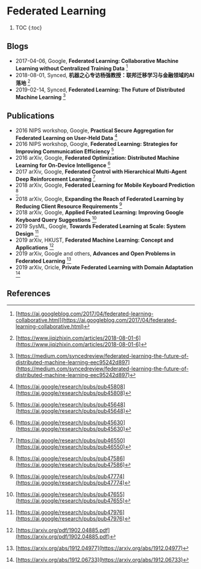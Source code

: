 # Federated Learning

1. TOC
{:toc}

## Blogs

* 2017-04-06, Google, **Federated Learning: Collaborative Machine Learning without Centralized Training Data** [^1]
* 2018-08-01, Synced, **机器之心专访杨强教授：联邦迁移学习与金融领域的AI落地** [^5]
* 2019-02-14, Synced, **Federated Learning: The Future of Distributed Machine Learning** [^4]

## Publications

* 2016 NIPS workshop, Google, **Practical Secure Aggregation for Federated Learning on User-Held Data** [^7]
* 2016 NIPS workshop, Google, **Federated Learning: Strategies for Improving Communication Efficiency** [^2]
* 2016 arXiv, Google, **Federated Optimization: Distributed Machine Learning for On-Device Intelligence** [^8]
* 2017 arXiv, Google, **Federated Control with Hierarchical Multi-Agent Deep Reinforcement Learning** [^9]
* 2018 arXiv, Google, **Federated Learning for Mobile Keyboard Prediction** [^10]
* 2018 arXiv, Google, **Expanding the Reach of Federated Learning by Reducing Client Resource Requirements** [^11]
* 2018 arXiv, Google, **Applied Federated Learning: Improving Google Keyboard Query Suggestions** [^12]
* 2019 SysML, Google, **Towards Federated Learning at Scale: System Design** [^3]
* 2019 arXiv, HKUST, **Federated Machine Learning: Concept and Applications** [^6]
* 2019 arXiv, Google and others, **Advances and Open Problems in Federated Learning** [^13]
* 2019 arXiv, Oricle, **Private Federated Learning with Domain Adaptation** [^14]

## References

[^1]: [https://ai.googleblog.com/2017/04/federated-learning-collaborative.html](https://ai.googleblog.com/2017/04/federated-learning-collaborative.html)
[^2]: [https://ai.google/research/pubs/pub45648](https://ai.google/research/pubs/pub45648)
[^3]: [https://ai.google/research/pubs/pub47976](https://ai.google/research/pubs/pub47976)
[^4]: [https://medium.com/syncedreview/federated-learning-the-future-of-distributed-machine-learning-eec95242d897](https://medium.com/syncedreview/federated-learning-the-future-of-distributed-machine-learning-eec95242d897)
[^5]: [https://www.jiqizhixin.com/articles/2018-08-01-6](https://www.jiqizhixin.com/articles/2018-08-01-6)
[^6]: [https://arxiv.org/pdf/1902.04885.pdf](https://arxiv.org/pdf/1902.04885.pdf)
[^7]: [https://ai.google/research/pubs/pub45808](https://ai.google/research/pubs/pub45808)
[^8]: [https://ai.google/research/pubs/pub45630](https://ai.google/research/pubs/pub45630)
[^9]: [https://ai.google/research/pubs/pub46550](https://ai.google/research/pubs/pub46550)
[^10]: [https://ai.google/research/pubs/pub47586](https://ai.google/research/pubs/pub47586)
[^11]: [https://ai.google/research/pubs/pub47774](https://ai.google/research/pubs/pub47774)
[^12]: [https://ai.google/research/pubs/pub47655](https://ai.google/research/pubs/pub47655)
[^13]: [https://arxiv.org/abs/1912.04977](https://arxiv.org/abs/1912.04977)
[^14]: [https://arxiv.org/abs/1912.06733](https://arxiv.org/abs/1912.06733)

